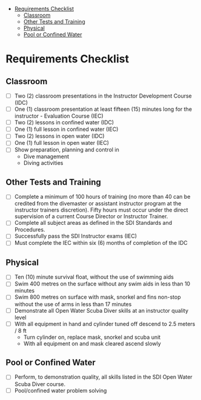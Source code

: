 - [Requirements Checklist](#requirements-checklist)
  - [Classroom](#classroom)
  - [Other Tests and Training](#other-tests-and-training)
  - [Physical](#physical)
  - [Pool or Confined Water](#pool-or-confined-water)

# Requirements Checklist

## Classroom

- [ ] Two (2) classroom presentations in the Instructor Development Course (IDC)
- [ ] One (1) classroom presentation at least fifteen (15) minutes long for the instructor - Evaluation Course (IEC)
- [ ] Two (2) lessons in confined water (IDC)
- [ ] One (1) full lesson in confined water (IEC)
- [ ] Two (2) lessons in open water (IDC)
- [ ] One (1) full lesson in open water (IEC)
- [ ] Show preparation, planning and control in
  - Dive management
  - Diving activities

## Other Tests and Training

- [ ] Complete a minimum of 100 hours of training (no more than 40 can be credited from the divemaster or assistant instructor program at the instructor trainers discretion). Fifty hours must occur under the direct supervision of a current Course Director or Instructor Trainer.
- [ ] Complete all subject areas as defined in the SDI Standards and Procedures.
- [ ] Successfully pass the SDI Instructor exams (IEC)
- [ ] Must complete the IEC within six (6) months of completion of the IDC

## Physical

- [ ] Ten (10) minute survival float, without the use of swimming aids
- [ ] Swim 400 metres on the surface without any swim aids in less than 10 minutes
- [ ] Swim 800 metres on surface with mask, snorkel and fins non-stop without the use of arms in less than 17 minutes
- [ ] Demonstrate all Open Water Scuba Diver skills at an instructor quality level
- [ ] With all equipment in hand and cylinder tuned off descend to 2.5 meters / 8 ft
  - Turn cylinder on, replace mask, snorkel and scuba unit
  - With all equipment on and mask cleared ascend slowly

## Pool or Confined Water

- [ ] Perform, to demonstration quality, all skills listed in the SDI Open Water Scuba Diver course.
- [ ] Pool/confined water problem solving
